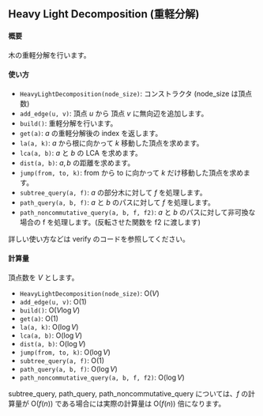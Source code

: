 ## Heavy Light Decomposition (重軽分解)

#### 概要

木の重軽分解を行います。

#### 使い方

- `HeavyLightDecomposition(node_size)`: コンストラクタ (node_size は頂点数)
- `add_edge(u, v)`: 頂点 $u$ から 頂点 $v$ に無向辺を追加します。
- `build()`: 重軽分解を行います。
- `get(a)`: $a$ の重軽分解後の index を返します。
- `la(a, k)`: $a$ から根に向かって $k$ 移動した頂点を求めます。
- `lca(a, b)`: $a$ と $b$ の LCA を求めます。
- `dist(a, b)`: $a, b$ の距離を求めます。
- `jump(from, to, k)`: from から to に向かって $k$ だけ移動した頂点を求めます。
- `subtree_query(a, f)`: $a$ の部分木に対して $f$ を処理します。
- `path_query(a, b, f)`: $a$ と $b$ のパスに対して $f$ を処理します。
- `path_noncommutative_query(a, b, f, f2)`: $a$ と $b$ のパスに対して非可換な場合の f を処理します。(反転させた関数を f2 に渡します)

詳しい使い方などは verify のコードを参照してください。

#### 計算量

頂点数を $V$ とします。
- `HeavyLightDecomposition(node_size)`: $\mathrm{O}(V)$
- `add_edge(u, v)`: $\mathrm{O}(1)$
- `build()`: $\mathrm{O}(V \log V)$
- `get(a)`: $\mathrm{O}(1)$
- `la(a, k)`: $\mathrm{O}(\log V)$
- `lca(a, b)`: $\mathrm{O}(\log V)$
- `dist(a, b)`: $\mathrm{O}(\log V)$
- `jump(from, to, k)`: $\mathrm{O}(\log V)$
- `subtree_query(a, f)`: $\mathrm{O}(1)$
- `path_query(a, b, f)`: $\mathrm{O}(\log V)$
- `path_noncommutative_query(a, b, f, f2)`: $\mathrm{O}(\log V)$

subtree_query, path_query, path_noncommutative_query については、$f$ の計算量が $\mathrm{O}(f(n))$ である場合には実際の計算量は $\mathrm{O}(f(n))$ 倍になります。